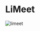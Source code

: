 # LiMeet

![limeet](https://user-images.githubusercontent.com/1973636/33937706-23872914-e00d-11e7-9a2d-3c0077c9d596.PNG)
